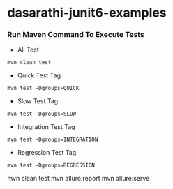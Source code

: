 # dasarathi-junit6-examples

### Run Maven Command To Execute Tests

- All Test
``` 
mvn clean test
```

- Quick Test Tag
```
mvn test -Dgroups=QUICK
```

- Slow Test Tag
```
mvn test -Dgroups=SLOW
```

- Integration Test Tag
```
mvn test -Dgroups=INTEGRATION
```

- Regression Test Tag
```
mvn test -Dgroups=REGRESSION
```
mvn clean test
mvn allure:report
mvn allure:serve
